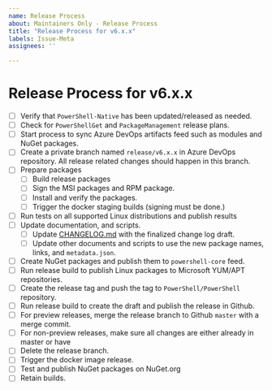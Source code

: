 ```yaml
---
name: Release Process
about: Maintainers Only - Release Process
title: "Release Process for v6.x.x"
labels: Issue-Meta
assignees: ''

---
```


<!--

This template is for maintainers to create an issues to track the release process.
Please **only** use this template if you are a maintainer.

-->

# Release Process for v6.x.x

- [ ] Verify that `PowerShell-Native` has been updated/released as needed.
- [ ] Check for `PowerShellGet` and `PackageManagement` release plans.
- [ ] Start process to sync Azure DevOps artifacts feed such as modules and NuGet packages.
- [ ] Create a private branch named `release/v6.x.x` in Azure DevOps repository.
   All release related changes should happen in this branch.
- [ ] Prepare packages
    - [ ] Build release packages
    - [ ] Sign the MSI packages and RPM package.
    - [ ] Install and verify the packages.
    - [ ] Trigger the docker staging builds (signing must be done.)
- [ ] Run tests on all supported Linux distributions and publish results
- [ ]  Update documentation, and scripts.
    - [ ] Update [CHANGELOG.md](../../CHANGELOG.md) with the finalized change log draft.
    - [ ] Update other documents and scripts to use the new package names, links, and `metadata.json`.
- [ ] Create NuGet packages and publish them to `powershell-core` feed.
- [ ] Run release build to publish Linux packages to Microsoft YUM/APT repositories.
- [ ] Create the release tag and push the tag to `PowerShell/PowerShell` repository.
- [ ] Run release build to create the draft and publish the release in Github.
- [ ] For preview releases,
  merge the release branch to Github `master` with a merge commit.
- [ ] For non-preview releases,
  make sure all changes are either already in master or have
- [ ] Delete the release branch.
- [ ] Trigger the docker image release.
- [ ] Test and publish NuGet packages on NuGet.org
- [ ] Retain builds.
